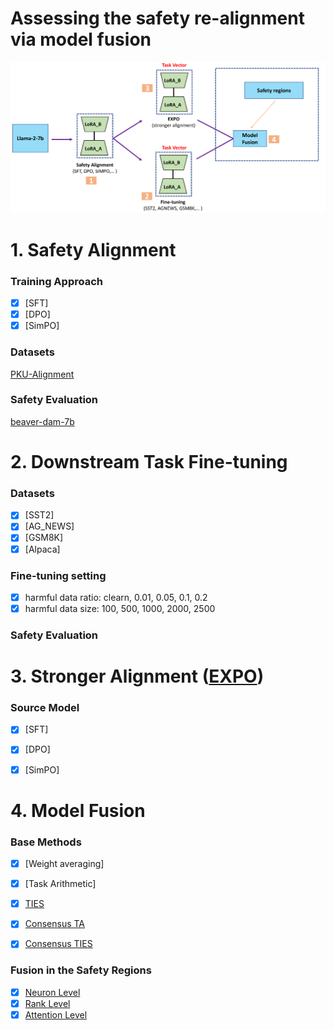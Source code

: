 # Assessing the safety re-alignment via model fusion 
![image](overview.png)

# 1. Safety Alignment
### Training Approach
- [x] [SFT]
- [x] [DPO]
- [x] [SimPO]

### Datasets
[PKU-Alignment](https://huggingface.co/PKU-Alignment)

### Safety Evaluation
[beaver-dam-7b](https://huggingface.co/PKU-Alignment/beaver-dam-7b)


# 2. Downstream Task Fine-tuning

### Datasets
- [x] [SST2]
- [x] [AG_NEWS]
- [x] [GSM8K]
- [x] [Alpaca]

### Fine-tuning setting
- [x] harmful data ratio: clearn, 0.01, 0.05, 0.1, 0.2
- [x] harmful data size: 100, 500, 1000, 2000, 2500

### Safety Evaluation


# 3. Stronger Alignment ([EXPO](https://arxiv.org/abs/2404.16792))

### Source Model
- [x] [SFT]
- [x] [DPO]
- [x] [SimPO]


# 4. Model Fusion
### Base Methods
- [x] [Weight averaging]
- [x] [Task Arithmetic]
- [x] [TIES](http://arxiv.org/abs/2306.01708v2)
- [X] [Consensus TA](https://arxiv.org/abs/2405.07813)
- [X] [Consensus TIES](https://arxiv.org/abs/2405.07813)


### Fusion in the Safety Regions
- [x] [Neuron Level](https://arxiv.org/abs/2402.05162)
- [x] [Rank Level](https://arxiv.org/abs/2402.05162)
- [x] [Attention Level](https://arxiv.org/abs/2406.01563)